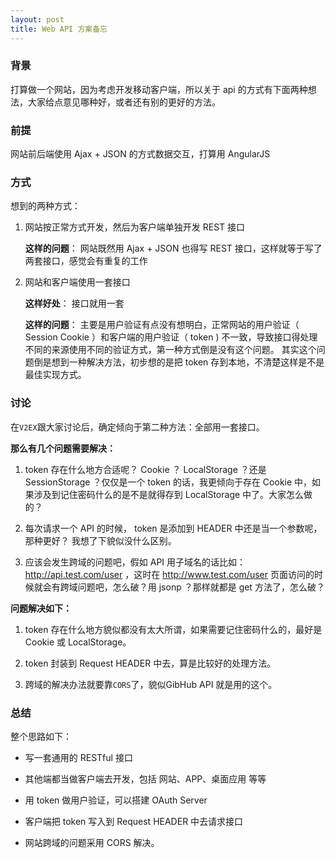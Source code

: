 ```yaml
---
layout: post
title: Web API 方案备忘
---
```


### 背景
打算做一个网站，因为考虑开发移动客户端，所以关于 api 的方式有下面两种想法，大家给点意见哪种好，或者还有别的更好的方法。

### 前提
网站前后端使用 Ajax + JSON 的方式数据交互，打算用 AngularJS

### 方式

想到的两种方式：

1. 网站按正常方式开发，然后为客户端单独开发 REST 接口

    **这样的问题**： 网站既然用 Ajax + JSON 也得写 REST 接口，这样就等于写了两套接口，感觉会有重复的工作

2. 网站和客户端使用一套接口

    **这样好处**： 接口就用一套

    **这样的问题**： 主要是用户验证有点没有想明白，正常网站的用户验证（ Session Cookie ）和客户端的用户验证（ token ) 不一致，导致接口得处理不同的来源使用不同的验证方式，第一种方式倒是没有这个问题。 其实这个问题倒是想到一种解决方法，初步想的是把 token 存到本地，不清楚这样是不是最佳实现方式。

### 讨论

在`V2EX`跟大家讨论后，确定倾向于第二种方法：全部用一套接口。

**那么有几个问题需要解决：**

1. token 存在什么地方合适呢？ Cookie ？ LocalStorage ？还是 SessionStorage ？仅仅是一个 token 的话，我更倾向于存在 Cookie 中，如果涉及到记住密码什么的是不是就得存到 LocalStorage 中了。大家怎么做的？

2. 每次请求一个 API 的时候， token 是添加到 HEADER 中还是当一个参数呢，那种更好？ 我想了下貌似没什么区别。

3. 应该会发生跨域的问题吧，假如 API 用子域名的话比如： http://api.test.com/user ，这时在 http://www.test.com/user 页面访问的时候就会有跨域问题吧，怎么破？用 jsonp ？那样就都是 get 方法了，怎么破？

**问题解决如下：**

1. token 存在什么地方貌似都没有太大所谓，如果需要记住密码什么的，最好是 Cookie 或 LocalStorage。

2. token 封装到 Request HEADER 中去，算是比较好的处理方法。

3. 跨域的解决办法就要靠`CORS`了，貌似GibHub API 就是用的这个。

### 总结
整个思路如下：

* 写一套通用的 RESTful 接口

* 其他端都当做客户端去开发，包括 网站、APP、桌面应用 等等

* 用 token 做用户验证，可以搭建 OAuth Server

* 客户端把 token 写入到 Request HEADER 中去请求接口

* 网站跨域的问题采用 CORS 解决。

